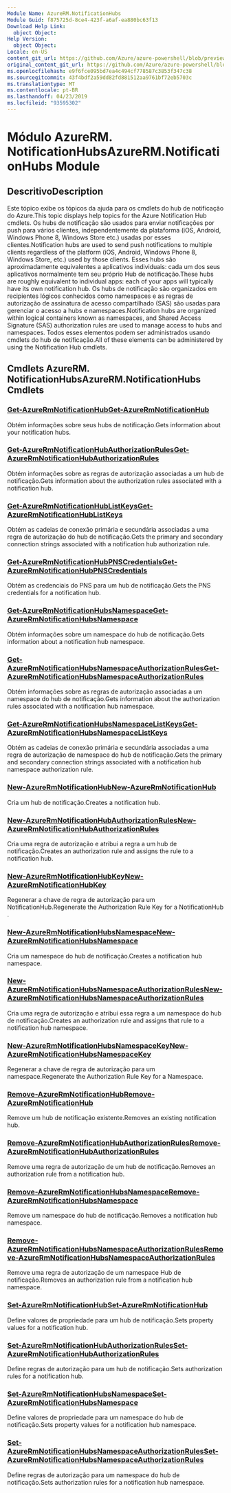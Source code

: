 ```yaml
---
Module Name: AzureRM.NotificationHubs
Module Guid: f875725d-8ce4-423f-a6af-ea880bc63f13
Download Help Link:
  object Object: 
Help Version:
  object Object: 
Locale: en-US
content_git_url: https://github.com/Azure/azure-powershell/blob/preview/src/ResourceManager/NotificationHubs/Commands.NotificationHubs/help/AzureRM.NotificationHubs.md
original_content_git_url: https://github.com/Azure/azure-powershell/blob/preview/src/ResourceManager/NotificationHubs/Commands.NotificationHubs/help/AzureRM.NotificationHubs.md
ms.openlocfilehash: e9f6fce095bd7ea4c494cf778587c3853f347c38
ms.sourcegitcommit: 43f4bdf2a59dd82fd881512aa9761bf72eb5703c
ms.translationtype: MT
ms.contentlocale: pt-BR
ms.lasthandoff: 04/23/2019
ms.locfileid: "93595302"
---
```

# <span data-ttu-id="e5635-101">Módulo AzureRM. NotificationHubs</span><span class="sxs-lookup"><span data-stu-id="e5635-101">AzureRM.NotificationHubs Module</span></span>
## <span data-ttu-id="e5635-102">Descritivo</span><span class="sxs-lookup"><span data-stu-id="e5635-102">Description</span></span>
<span data-ttu-id="e5635-103">Este tópico exibe os tópicos da ajuda para os cmdlets do hub de notificação do Azure.</span><span class="sxs-lookup"><span data-stu-id="e5635-103">This topic displays help topics for the Azure Notification Hub cmdlets.</span></span> <span data-ttu-id="e5635-104">Os hubs de notificação são usados para enviar notificações por push para vários clientes, independentemente da plataforma (iOS, Android, Windows Phone 8, Windows Store etc.) usadas por esses clientes.</span><span class="sxs-lookup"><span data-stu-id="e5635-104">Notification hubs are used to send push notifications to multiple clients regardless of the platform (iOS, Android, Windows Phone 8, Windows Store, etc.) used by those clients.</span></span> <span data-ttu-id="e5635-105">Esses hubs são aproximadamente equivalentes a aplicativos individuais: cada um dos seus aplicativos normalmente tem seu próprio Hub de notificação.</span><span class="sxs-lookup"><span data-stu-id="e5635-105">These hubs are roughly equivalent to individual apps: each of your apps will typically have its own notification hub.</span></span> <span data-ttu-id="e5635-106">Os hubs de notificação são organizados em recipientes lógicos conhecidos como namespaces e as regras de autorização de assinatura de acesso compartilhado (SAS) são usadas para gerenciar o acesso a hubs e namespaces.</span><span class="sxs-lookup"><span data-stu-id="e5635-106">Notification hubs are organized within logical containers known as namespaces, and Shared Access Signature (SAS) authorization rules are used to manage access to hubs and namespaces.</span></span> <span data-ttu-id="e5635-107">Todos esses elementos podem ser administrados usando cmdlets do hub de notificação.</span><span class="sxs-lookup"><span data-stu-id="e5635-107">All of these elements can be administered by using the Notification Hub cmdlets.</span></span>

## <span data-ttu-id="e5635-108">Cmdlets AzureRM. NotificationHubs</span><span class="sxs-lookup"><span data-stu-id="e5635-108">AzureRM.NotificationHubs Cmdlets</span></span>
### [<span data-ttu-id="e5635-109">Get-AzureRmNotificationHub</span><span class="sxs-lookup"><span data-stu-id="e5635-109">Get-AzureRmNotificationHub</span></span>](Get-AzureRmNotificationHub.md)
<span data-ttu-id="e5635-110">Obtém informações sobre seus hubs de notificação.</span><span class="sxs-lookup"><span data-stu-id="e5635-110">Gets information about your notification hubs.</span></span>

### [<span data-ttu-id="e5635-111">Get-AzureRmNotificationHubAuthorizationRules</span><span class="sxs-lookup"><span data-stu-id="e5635-111">Get-AzureRmNotificationHubAuthorizationRules</span></span>](Get-AzureRmNotificationHubAuthorizationRules.md)
<span data-ttu-id="e5635-112">Obtém informações sobre as regras de autorização associadas a um hub de notificação.</span><span class="sxs-lookup"><span data-stu-id="e5635-112">Gets information about the authorization rules associated with a notification hub.</span></span>

### [<span data-ttu-id="e5635-113">Get-AzureRmNotificationHubListKeys</span><span class="sxs-lookup"><span data-stu-id="e5635-113">Get-AzureRmNotificationHubListKeys</span></span>](Get-AzureRmNotificationHubListKeys.md)
<span data-ttu-id="e5635-114">Obtém as cadeias de conexão primária e secundária associadas a uma regra de autorização do hub de notificação.</span><span class="sxs-lookup"><span data-stu-id="e5635-114">Gets the primary and secondary connection strings associated with a notification hub authorization rule.</span></span>

### [<span data-ttu-id="e5635-115">Get-AzureRmNotificationHubPNSCredentials</span><span class="sxs-lookup"><span data-stu-id="e5635-115">Get-AzureRmNotificationHubPNSCredentials</span></span>](Get-AzureRmNotificationHubPNSCredentials.md)
<span data-ttu-id="e5635-116">Obtém as credenciais do PNS para um hub de notificação.</span><span class="sxs-lookup"><span data-stu-id="e5635-116">Gets the PNS credentials for a notification hub.</span></span>

### [<span data-ttu-id="e5635-117">Get-AzureRmNotificationHubsNamespace</span><span class="sxs-lookup"><span data-stu-id="e5635-117">Get-AzureRmNotificationHubsNamespace</span></span>](Get-AzureRmNotificationHubsNamespace.md)
<span data-ttu-id="e5635-118">Obtém informações sobre um namespace do hub de notificação.</span><span class="sxs-lookup"><span data-stu-id="e5635-118">Gets information about a notification hub namespace.</span></span>

### [<span data-ttu-id="e5635-119">Get-AzureRmNotificationHubsNamespaceAuthorizationRules</span><span class="sxs-lookup"><span data-stu-id="e5635-119">Get-AzureRmNotificationHubsNamespaceAuthorizationRules</span></span>](Get-AzureRmNotificationHubsNamespaceAuthorizationRules.md)
<span data-ttu-id="e5635-120">Obtém informações sobre as regras de autorização associadas a um namespace do hub de notificação.</span><span class="sxs-lookup"><span data-stu-id="e5635-120">Gets information about the authorization rules associated with a notification hub namespace.</span></span>

### [<span data-ttu-id="e5635-121">Get-AzureRmNotificationHubsNamespaceListKeys</span><span class="sxs-lookup"><span data-stu-id="e5635-121">Get-AzureRmNotificationHubsNamespaceListKeys</span></span>](Get-AzureRmNotificationHubsNamespaceListKeys.md)
<span data-ttu-id="e5635-122">Obtém as cadeias de conexão primária e secundária associadas a uma regra de autorização de namespace do hub de notificação.</span><span class="sxs-lookup"><span data-stu-id="e5635-122">Gets the primary and secondary connection strings associated with a notification hub namespace authorization rule.</span></span>

### [<span data-ttu-id="e5635-123">New-AzureRmNotificationHub</span><span class="sxs-lookup"><span data-stu-id="e5635-123">New-AzureRmNotificationHub</span></span>](New-AzureRmNotificationHub.md)
<span data-ttu-id="e5635-124">Cria um hub de notificação.</span><span class="sxs-lookup"><span data-stu-id="e5635-124">Creates a notification hub.</span></span>

### [<span data-ttu-id="e5635-125">New-AzureRmNotificationHubAuthorizationRules</span><span class="sxs-lookup"><span data-stu-id="e5635-125">New-AzureRmNotificationHubAuthorizationRules</span></span>](New-AzureRmNotificationHubAuthorizationRules.md)
<span data-ttu-id="e5635-126">Cria uma regra de autorização e atribui a regra a um hub de notificação.</span><span class="sxs-lookup"><span data-stu-id="e5635-126">Creates an authorization rule and assigns the rule to a notification hub.</span></span>

### [<span data-ttu-id="e5635-127">New-AzureRmNotificationHubKey</span><span class="sxs-lookup"><span data-stu-id="e5635-127">New-AzureRmNotificationHubKey</span></span>](New-AzureRmNotificationHubKey.md)
<span data-ttu-id="e5635-128">Regenerar a chave de regra de autorização para um NotificationHub.</span><span class="sxs-lookup"><span data-stu-id="e5635-128">Regenerate the Authorization Rule Key for a NotificationHub .</span></span>

### [<span data-ttu-id="e5635-129">New-AzureRmNotificationHubsNamespace</span><span class="sxs-lookup"><span data-stu-id="e5635-129">New-AzureRmNotificationHubsNamespace</span></span>](New-AzureRmNotificationHubsNamespace.md)
<span data-ttu-id="e5635-130">Cria um namespace do hub de notificação.</span><span class="sxs-lookup"><span data-stu-id="e5635-130">Creates a notification hub namespace.</span></span>

### [<span data-ttu-id="e5635-131">New-AzureRmNotificationHubsNamespaceAuthorizationRules</span><span class="sxs-lookup"><span data-stu-id="e5635-131">New-AzureRmNotificationHubsNamespaceAuthorizationRules</span></span>](New-AzureRmNotificationHubsNamespaceAuthorizationRules.md)
<span data-ttu-id="e5635-132">Cria uma regra de autorização e atribui essa regra a um namespace do hub de notificação.</span><span class="sxs-lookup"><span data-stu-id="e5635-132">Creates an authorization rule and assigns that rule to a notification hub namespace.</span></span>

### [<span data-ttu-id="e5635-133">New-AzureRmNotificationHubsNamespaceKey</span><span class="sxs-lookup"><span data-stu-id="e5635-133">New-AzureRmNotificationHubsNamespaceKey</span></span>](New-AzureRmNotificationHubsNamespaceKey.md)
<span data-ttu-id="e5635-134">Regenerar a chave de regra de autorização para um namespace.</span><span class="sxs-lookup"><span data-stu-id="e5635-134">Regenerate the Authorization Rule Key for a Namespace.</span></span>

### [<span data-ttu-id="e5635-135">Remove-AzureRmNotificationHub</span><span class="sxs-lookup"><span data-stu-id="e5635-135">Remove-AzureRmNotificationHub</span></span>](Remove-AzureRmNotificationHub.md)
<span data-ttu-id="e5635-136">Remove um hub de notificação existente.</span><span class="sxs-lookup"><span data-stu-id="e5635-136">Removes an existing notification hub.</span></span>

### [<span data-ttu-id="e5635-137">Remove-AzureRmNotificationHubAuthorizationRules</span><span class="sxs-lookup"><span data-stu-id="e5635-137">Remove-AzureRmNotificationHubAuthorizationRules</span></span>](Remove-AzureRmNotificationHubAuthorizationRules.md)
<span data-ttu-id="e5635-138">Remove uma regra de autorização de um hub de notificação.</span><span class="sxs-lookup"><span data-stu-id="e5635-138">Removes an authorization rule from a notification hub.</span></span>

### [<span data-ttu-id="e5635-139">Remove-AzureRmNotificationHubsNamespace</span><span class="sxs-lookup"><span data-stu-id="e5635-139">Remove-AzureRmNotificationHubsNamespace</span></span>](Remove-AzureRmNotificationHubsNamespace.md)
<span data-ttu-id="e5635-140">Remove um namespace do hub de notificação.</span><span class="sxs-lookup"><span data-stu-id="e5635-140">Removes a notification hub namespace.</span></span>

### [<span data-ttu-id="e5635-141">Remove-AzureRmNotificationHubsNamespaceAuthorizationRules</span><span class="sxs-lookup"><span data-stu-id="e5635-141">Remove-AzureRmNotificationHubsNamespaceAuthorizationRules</span></span>](Remove-AzureRmNotificationHubsNamespaceAuthorizationRules.md)
<span data-ttu-id="e5635-142">Remove uma regra de autorização de um namespace Hub de notificação.</span><span class="sxs-lookup"><span data-stu-id="e5635-142">Removes an authorization rule from a notification hub namespace.</span></span>

### [<span data-ttu-id="e5635-143">Set-AzureRmNotificationHub</span><span class="sxs-lookup"><span data-stu-id="e5635-143">Set-AzureRmNotificationHub</span></span>](Set-AzureRmNotificationHub.md)
<span data-ttu-id="e5635-144">Define valores de propriedade para um hub de notificação.</span><span class="sxs-lookup"><span data-stu-id="e5635-144">Sets property values for a notification hub.</span></span>

### [<span data-ttu-id="e5635-145">Set-AzureRmNotificationHubAuthorizationRules</span><span class="sxs-lookup"><span data-stu-id="e5635-145">Set-AzureRmNotificationHubAuthorizationRules</span></span>](Set-AzureRmNotificationHubAuthorizationRules.md)
<span data-ttu-id="e5635-146">Define regras de autorização para um hub de notificação.</span><span class="sxs-lookup"><span data-stu-id="e5635-146">Sets authorization rules for a notification hub.</span></span>

### [<span data-ttu-id="e5635-147">Set-AzureRmNotificationHubsNamespace</span><span class="sxs-lookup"><span data-stu-id="e5635-147">Set-AzureRmNotificationHubsNamespace</span></span>](Set-AzureRmNotificationHubsNamespace.md)
<span data-ttu-id="e5635-148">Define valores de propriedade para um namespace do hub de notificação.</span><span class="sxs-lookup"><span data-stu-id="e5635-148">Sets property values for a notification hub namespace.</span></span>

### [<span data-ttu-id="e5635-149">Set-AzureRmNotificationHubsNamespaceAuthorizationRules</span><span class="sxs-lookup"><span data-stu-id="e5635-149">Set-AzureRmNotificationHubsNamespaceAuthorizationRules</span></span>](Set-AzureRmNotificationHubsNamespaceAuthorizationRules.md)
<span data-ttu-id="e5635-150">Define regras de autorização para um namespace do hub de notificação.</span><span class="sxs-lookup"><span data-stu-id="e5635-150">Sets authorization rules for a notification hub namespace.</span></span>

